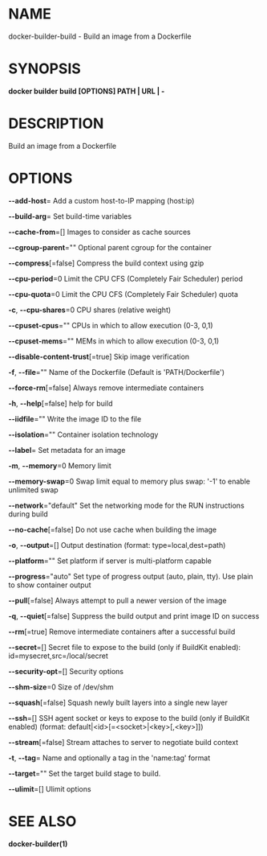 # NAME

docker-builder-build - Build an image from a Dockerfile

# SYNOPSIS

**docker builder build \[OPTIONS\] PATH | URL | -**

# DESCRIPTION

Build an image from a Dockerfile

# OPTIONS

**--add-host**= Add a custom host-to-IP mapping (host:ip)

**--build-arg**= Set build-time variables

**--cache-from**=\[\] Images to consider as cache sources

**--cgroup-parent**="" Optional parent cgroup for the container

**--compress**\[=false\] Compress the build context using gzip

**--cpu-period**=0 Limit the CPU CFS (Completely Fair Scheduler) period

**--cpu-quota**=0 Limit the CPU CFS (Completely Fair Scheduler) quota

**-c**, **--cpu-shares**=0 CPU shares (relative weight)

**--cpuset-cpus**="" CPUs in which to allow execution (0-3, 0,1)

**--cpuset-mems**="" MEMs in which to allow execution (0-3, 0,1)

**--disable-content-trust**\[=true\] Skip image verification

**-f**, **--file**="" Name of the Dockerfile (Default is 'PATH/Dockerfile')

**--force-rm**\[=false\] Always remove intermediate containers

**-h**, **--help**\[=false\] help for build

**--iidfile**="" Write the image ID to the file

**--isolation**="" Container isolation technology

**--label**= Set metadata for an image

**-m**, **--memory**=0 Memory limit

**--memory-swap**=0 Swap limit equal to memory plus swap: '-1' to enable unlimited swap

**--network**="default" Set the networking mode for the RUN instructions during build

**--no-cache**\[=false\] Do not use cache when building the image

**-o**, **--output**=\[\] Output destination (format: type=local,dest=path)

**--platform**="" Set platform if server is multi-platform capable

**--progress**="auto" Set type of progress output (auto, plain, tty). Use plain to show container output

**--pull**\[=false\] Always attempt to pull a newer version of the image

**-q**, **--quiet**\[=false\] Suppress the build output and print image ID on success

**--rm**\[=true\] Remove intermediate containers after a successful build

**--secret**=\[\] Secret file to expose to the build (only if BuildKit enabled): id=mysecret,src=/local/secret

**--security-opt**=\[\] Security options

**--shm-size**=0 Size of /dev/shm

**--squash**\[=false\] Squash newly built layers into a single new layer

**--ssh**=\[\] SSH agent socket or keys to expose to the build (only if BuildKit enabled) (format: default|&lt;id&gt;\[=&lt;socket&gt;|&lt;key&gt;\[,&lt;key&gt;\]\])

**--stream**\[=false\] Stream attaches to server to negotiate build context

**-t**, **--tag**= Name and optionally a tag in the 'name:tag' format

**--target**="" Set the target build stage to build.

**--ulimit**=\[\] Ulimit options

# SEE ALSO

**docker-builder(1)**
